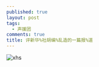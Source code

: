 ```yaml
---
published: true
layout: post
tags:
  - 声援团
comments: true
title: 评新华%社胡编%乱造的一篇报%道
---
```


![xhs][1]

[1]: https://photo.ishield.cn/pic/5b8159179dc6d60c5085acf9
